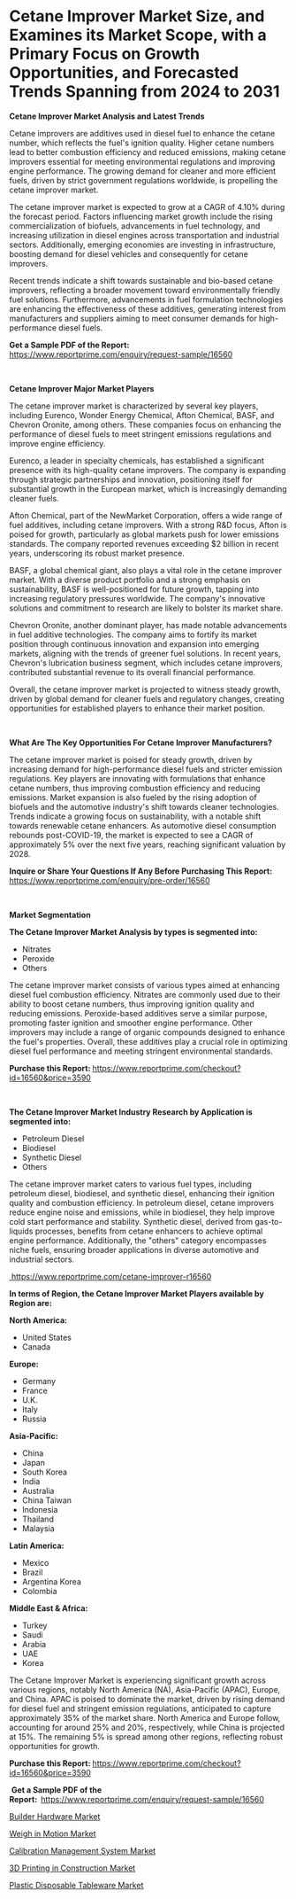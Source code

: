 <p><h1>Cetane Improver Market Size, and Examines its Market Scope, with a Primary Focus on Growth Opportunities, and Forecasted Trends Spanning from 2024 to 2031</h1></p><p><strong>Cetane Improver Market Analysis and Latest Trends</strong></p>
<p><p>Cetane improvers are additives used in diesel fuel to enhance the cetane number, which reflects the fuel's ignition quality. Higher cetane numbers lead to better combustion efficiency and reduced emissions, making cetane improvers essential for meeting environmental regulations and improving engine performance. The growing demand for cleaner and more efficient fuels, driven by strict government regulations worldwide, is propelling the cetane improver market.</p><p>The cetane improver market is expected to grow at a CAGR of 4.10% during the forecast period. Factors influencing market growth include the rising commercialization of biofuels, advancements in fuel technology, and increasing utilization in diesel engines across transportation and industrial sectors. Additionally, emerging economies are investing in infrastructure, boosting demand for diesel vehicles and consequently for cetane improvers. </p><p>Recent trends indicate a shift towards sustainable and bio-based cetane improvers, reflecting a broader movement toward environmentally friendly fuel solutions. Furthermore, advancements in fuel formulation technologies are enhancing the effectiveness of these additives, generating interest from manufacturers and suppliers aiming to meet consumer demands for high-performance diesel fuels.</p></p>
<p><strong>Get a Sample PDF of the Report:&nbsp;</strong> <a href="https://www.reportprime.com/enquiry/request-sample/16560?utm_campaign=1836&utm_medium=2&utm_source=Github&utm_content=ia&utm_term=23112024&utm_id=cetane-improver">https://www.reportprime.com/enquiry/request-sample/16560</a></p>
<p>&nbsp;</p>
<p><strong>Cetane Improver Major Market Players</strong></p>
<p><p>The cetane improver market is characterized by several key players, including Eurenco, Wonder Energy Chemical, Afton Chemical, BASF, and Chevron Oronite, among others. These companies focus on enhancing the performance of diesel fuels to meet stringent emissions regulations and improve engine efficiency.</p><p>Eurenco, a leader in specialty chemicals, has established a significant presence with its high-quality cetane improvers. The company is expanding through strategic partnerships and innovation, positioning itself for substantial growth in the European market, which is increasingly demanding cleaner fuels.</p><p>Afton Chemical, part of the NewMarket Corporation, offers a wide range of fuel additives, including cetane improvers. With a strong R&D focus, Afton is poised for growth, particularly as global markets push for lower emissions standards. The company reported revenues exceeding $2 billion in recent years, underscoring its robust market presence.</p><p>BASF, a global chemical giant, also plays a vital role in the cetane improver market. With a diverse product portfolio and a strong emphasis on sustainability, BASF is well-positioned for future growth, tapping into increasing regulatory pressures worldwide. The company's innovative solutions and commitment to research are likely to bolster its market share.</p><p>Chevron Oronite, another dominant player, has made notable advancements in fuel additive technologies. The company aims to fortify its market position through continuous innovation and expansion into emerging markets, aligning with the trends of greener fuel solutions. In recent years, Chevron's lubrication business segment, which includes cetane improvers, contributed substantial revenue to its overall financial performance.</p><p>Overall, the cetane improver market is projected to witness steady growth, driven by global demand for cleaner fuels and regulatory changes, creating opportunities for established players to enhance their market position.</p></p>
<p>&nbsp;</p>
<p><strong>What Are The Key Opportunities For Cetane Improver Manufacturers?</strong></p>
<p><p>The cetane improver market is poised for steady growth, driven by increasing demand for high-performance diesel fuels and stricter emission regulations. Key players are innovating with formulations that enhance cetane numbers, thus improving combustion efficiency and reducing emissions. Market expansion is also fueled by the rising adoption of biofuels and the automotive industry's shift towards cleaner technologies. Trends indicate a growing focus on sustainability, with a notable shift towards renewable cetane enhancers. As automotive diesel consumption rebounds post-COVID-19, the market is expected to see a CAGR of approximately 5% over the next five years, reaching significant valuation by 2028.</p></p>
<p><strong>Inquire or Share Your Questions If Any Before Purchasing This Report:</strong> <a href="https://www.reportprime.com/enquiry/pre-order/16560?utm_campaign=1836&utm_medium=2&utm_source=Github&utm_content=ia&utm_term=23112024&utm_id=cetane-improver">https://www.reportprime.com/enquiry/pre-order/16560</a></p>
<p>&nbsp;</p>
<p><strong>Market Segmentation</strong></p>
<p><strong>The Cetane Improver Market Analysis by types is segmented into:</strong></p>
<p><ul><li>Nitrates</li><li>Peroxide</li><li>Others</li></ul></p>
<p><p>The cetane improver market consists of various types aimed at enhancing diesel fuel combustion efficiency. Nitrates are commonly used due to their ability to boost cetane numbers, thus improving ignition quality and reducing emissions. Peroxide-based additives serve a similar purpose, promoting faster ignition and smoother engine performance. Other improvers may include a range of organic compounds designed to enhance the fuel's properties. Overall, these additives play a crucial role in optimizing diesel fuel performance and meeting stringent environmental standards.</p></p>
<p><strong>Purchase this Report:&nbsp;</strong><a href="https://www.reportprime.com/checkout?id=16560&price=3590&utm_campaign=1836&utm_medium=2&utm_source=Github&utm_content=ia&utm_term=23112024&utm_id=cetane-improver">https://www.reportprime.com/checkout?id=16560&price=3590</a></p>
<p>&nbsp;</p>
<p><strong>The Cetane Improver Market Industry Research by Application is segmented into:</strong></p>
<p><ul><li>Petroleum Diesel</li><li>Biodiesel</li><li>Synthetic Diesel</li><li>Others</li></ul></p>
<p><p>The cetane improver market caters to various fuel types, including petroleum diesel, biodiesel, and synthetic diesel, enhancing their ignition quality and combustion efficiency. In petroleum diesel, cetane improvers reduce engine noise and emissions, while in biodiesel, they help improve cold start performance and stability. Synthetic diesel, derived from gas-to-liquids processes, benefits from cetane enhancers to achieve optimal engine performance. Additionally, the "others" category encompasses niche fuels, ensuring broader applications in diverse automotive and industrial sectors.</p></p>
<p><a href="https://www.reportprime.com/cetane-improver-r16560?utm_campaign=1836&utm_medium=2&utm_source=Github&utm_content=ia&utm_term=23112024&utm_id=cetane-improver">&nbsp;https://www.reportprime.com/cetane-improver-r16560</a></p>
<p><strong>In terms of Region, the Cetane Improver Market Players available by Region are:</strong></p>
<p>
    <p> <strong> North America: </strong>
        <ul>
            <li>United States</li>
            <li>Canada</li>
        </ul>
        </p> 
    <p> <strong> Europe: </strong>
        <ul>
            <li>Germany</li>
            <li>France</li>
            <li>U.K.</li>
            <li>Italy</li>
            <li>Russia</li>
        </ul>
        </p> 
    <p> <strong> Asia-Pacific: </strong>
        <ul>
            <li>China</li>
            <li>Japan</li>
            <li>South Korea</li>
            <li>India</li>
            <li>Australia</li>
            <li>China Taiwan</li>
            <li>Indonesia</li>
            <li>Thailand</li>
            <li>Malaysia</li>
        </ul>
        </p> 
    <p> <strong> Latin America: </strong>
        <ul>
            <li>Mexico</li>
            <li>Brazil</li>
            <li>Argentina Korea</li>
            <li>Colombia</li>
        </ul>
        </p> 
    <p> <strong> Middle East & Africa: </strong>
        <ul>
            <li>Turkey</li>
            <li>Saudi</li>
            <li>Arabia</li>
            <li>UAE</li>
            <li>Korea</li>
        </ul>
    </p>
    </p>
<p><p>The Cetane Improver Market is experiencing significant growth across various regions, notably North America (NA), Asia-Pacific (APAC), Europe, and China. APAC is poised to dominate the market, driven by rising demand for diesel fuel and stringent emission regulations, anticipated to capture approximately 35% of the market share. North America and Europe follow, accounting for around 25% and 20%, respectively, while China is projected at 15%. The remaining 5% is spread among other regions, reflecting robust opportunities for growth.</p></p>
<p><strong>Purchase this Report: </strong><a href="https://www.reportprime.com/checkout?id=16560&price=3590&utm_campaign=1836&utm_medium=2&utm_source=Github&utm_content=ia&utm_term=23112024&utm_id=cetane-improver">https://www.reportprime.com/checkout?id=16560&price=3590</a></p>
<p>&nbsp;<strong>Get a Sample PDF of the Report:&nbsp;&nbsp;</strong><a href="https://www.reportprime.com/enquiry/request-sample/16560?utm_campaign=1836&utm_medium=2&utm_source=Github&utm_content=ia&utm_term=23112024&utm_id=cetane-improver">https://www.reportprime.com/enquiry/request-sample/16560</a></p>
<p><strong></strong></p>
<p><p><a href="https://github.com/mabutironaldo/Market-Research-Report-List-6/blob/main/builder-hardware-market.md?utm_campaign=1836&utm_medium=2&utm_source=Github&utm_content=ia&utm_term=23112024&utm_id=cetane-improver">Builder Hardware Market</a></p><p><a href="https://issuu.com/reportprime-2/docs/weigh-in-motion-market-size-2030.pp_61ba5ee7c2f6b6?utm_campaign=1836&utm_medium=2&utm_source=Github&utm_content=ia&utm_term=23112024&utm_id=cetane-improver">Weigh in Motion Market</a></p><p><a href="https://www.linkedin.com/pulse/global-calibration-management-system-market-analysis-4lsif?utm_campaign=1836&utm_medium=2&utm_source=Github&utm_content=ia&utm_term=23112024&utm_id=cetane-improver">Calibration Management System Market</a></p><p><a href="https://issuu.com/reportprime-2/docs/3d-printing-in-construction-market-_b9f581a04250b3?utm_campaign=1836&utm_medium=2&utm_source=Github&utm_content=ia&utm_term=23112024&utm_id=cetane-improver">3D Printing in Construction Market</a></p><p><a href="https://www.linkedin.com/pulse/market-drivers-projections-plastic-disposable-tableware-2024-cqzvc?utm_campaign=1836&utm_medium=2&utm_source=Github&utm_content=ia&utm_term=23112024&utm_id=cetane-improver">Plastic Disposable Tableware Market</a></p></p>